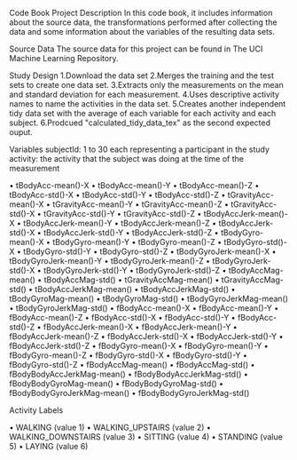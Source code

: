 Code Book
Project Description
In this code book, it includes information about the source data, the transformations performed after collecting the data and some information about the variables of the resulting data sets.

Source Data
The source data for this project can be found in The UCI Machine Learning Repository.

Study Design
1.Download the data set
2.Merges the training and the test sets to create one data set.
3.Extracts only the measurements on the mean and standard deviation for each measurement.
4.Uses descriptive activity names to name the activities in the data set.
5.Creates another independent tidy data set with the average of each variable for each activity and each subject.
6.Prodcued "calculated_tidy_data_tex" as the second expected ouput.


Variables
subjectId: 1 to 30 each representing a participant in the study
activity: the activity that the subject was doing at the time of the measurement
  
•	tBodyAcc-mean()-X 
•	tBodyAcc-mean()-Y 
•	tBodyAcc-mean()-Z 
•	tBodyAcc-std()-X 
•	tBodyAcc-std()-Y 
•	tBodyAcc-std()-Z 
•	tGravityAcc-mean()-X 
•	tGravityAcc-mean()-Y 
•	tGravityAcc-mean()-Z 
•	tGravityAcc-std()-X 
•	tGravityAcc-std()-Y 
•	tGravityAcc-std()-Z 
•	tBodyAccJerk-mean()-X 
•	tBodyAccJerk-mean()-Y 
•	tBodyAccJerk-mean()-Z 
•	tBodyAccJerk-std()-X 
•	tBodyAccJerk-std()-Y 
•	tBodyAccJerk-std()-Z 
•	tBodyGyro-mean()-X 
•	tBodyGyro-mean()-Y 
•	tBodyGyro-mean()-Z 
•	tBodyGyro-std()-X 
•	tBodyGyro-std()-Y 
•	tBodyGyro-std()-Z 
•	tBodyGyroJerk-mean()-X 
•	tBodyGyroJerk-mean()-Y 
•	tBodyGyroJerk-mean()-Z 
•	tBodyGyroJerk-std()-X 
•	tBodyGyroJerk-std()-Y 
•	tBodyGyroJerk-std()-Z 
•	tBodyAccMag-mean() 
•	tBodyAccMag-std() 
•	tGravityAccMag-mean() 
•	tGravityAccMag-std()
•	tBodyAccJerkMag-mean() 
•	tBodyAccJerkMag-std() 
•	tBodyGyroMag-mean()
•	tBodyGyroMag-std() 
•	tBodyGyroJerkMag-mean() 
•	tBodyGyroJerkMag-std()
•	fBodyAcc-mean()-X 
•	fBodyAcc-mean()-Y 
•	fBodyAcc-mean()-Z 
•	fBodyAcc-std()-X 
•	fBodyAcc-std()-Y 
•	fBodyAcc-std()-Z 
•	fBodyAccJerk-mean()-X 
•	fBodyAccJerk-mean()-Y 
•	fBodyAccJerk-mean()-Z 
•	fBodyAccJerk-std()-X 
•	fBodyAccJerk-std()-Y 
•	fBodyAccJerk-std()-Z 
•	fBodyGyro-mean()-X 
•	fBodyGyro-mean()-Y 
•	fBodyGyro-mean()-Z 
•	fBodyGyro-std()-X 
•	fBodyGyro-std()-Y 
•	fBodyGyro-std()-Z 
•	fBodyAccMag-mean() 
•	fBodyAccMag-std() 
•	fBodyBodyAccJerkMag-mean() 
•	fBodyBodyAccJerkMag-std() 
•	fBodyBodyGyroMag-mean() 
•	fBodyBodyGyroMag-std() 
•	fBodyBodyGyroJerkMag-mean() 
•	fBodyBodyGyroJerkMag-std() 


Activity Labels

•	WALKING (value 1)
•	WALKING_UPSTAIRS (value 2)
•	WALKING_DOWNSTAIRS (value 3)
•	SITTING (value 4)
•	STANDING (value 5)
•	LAYING (value 6)
